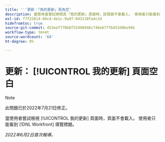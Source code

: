 ```yaml
---
title: '''更新：「我的更新」頁為空'
description: 當使用者嘗試檢視其「我的更新」頁面時，該頁面不會載入。 使用者只能看到 [!DNL Workfront] 導覽標題。
exl-id: f7f22814-60cd-4e1c-9a97-043110fa4c2d
hidefromtoc: true
source-git-commit: 453eef770b0f31990946c746e677fb453d0be94b
workflow-type: tm+mt
source-wordcount: '68'
ht-degree: 0%

---
```


# 更新： [!UICONTROL 我的更新] 頁面空白

>[!NOTE]
>
>此問題已於2022年7月21日修正。

當使用者嘗試檢視 [!UICONTROL 我的更新] 頁面時，頁面不會載入。 使用者只能看到 [!DNL Workfront] 導覽標題。

_2022年6月2日首次報導。_
